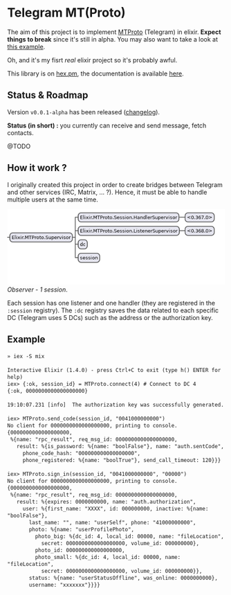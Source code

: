 # Telegram MT(Proto)

The aim of this project is to implement
[MTProto](https://core.telegram.org/mtproto) (Telegram) in elixir.
**Expect things to break** since it's still in alpha.
You may also want to take a look at
[this example](https://github.com/Fnux/telegram-client-elixir-demo).

Oh, and it's my fisrt *real* elixir project so it's probably awful.

This library is on [hex.pm](https://hex.pm/packages/telegram_mt),
the documentation is available [here](https://hexdocs.pm/telegram_mt/MTProto.html).

## Status & Roadmap

Version `v0.0.1-alpha` has been released ([changelog](changelog.md)).

**Status (in short) :** you currently can receive and send message, fetch
contacts.

@TODO

## How it work ?

I originally created this project in order to create bridges between Telegram and
other services (IRC, Matrix, ... ?). Hence, it must be able to handle multiple
users at the same time.

![observer](observer.png "Observer - 1 session") *Observer - 1 session*.

Each session has one listener and one handler (they are registered in the
`:session` registry). The `:dc` registry saves the data related to each specific DC
(Telegram uses 5 DCs) such as the address or the authorization key.

## Example

```
» iex -S mix

Interactive Elixir (1.4.0) - press Ctrl+C to exit (type h() ENTER for help)
iex> {:ok, session_id} = MTProto.connect(4) # Connect to DC 4
{:ok, 0000000000000000000}

19:10:07.231 [info]  The authorization key was successfully generated.

iex> MTProto.send_code(session_id, "0041000000000")
No client for 0000000000000000000, printing to console.
{0000000000000000000,
 %{name: "rpc_result", req_msg_id: 0000000000000000000,
   result: %{is_password: %{name: "boolFalse"}, name: "auth.sentCode",
     phone_code_hash: "000000000000000000",
     phone_registered: %{name: "boolTrue"}, send_call_timeout: 120}}}

iex> MTProto.sign_in(session_id, "0041000000000", "00000")
No client for 0000000000000000000, printing to console.
{0000000000000000000,
 %{name: "rpc_result", req_msg_id: 0000000000000000000,
   result: %{expires: 0000000000, name: "auth.authorization",
     user: %{first_name: "XXXX", id: 000000000, inactive: %{name: "boolFalse"},
       last_name: "", name: "userSelf", phone: "41000000000",
       photo: %{name: "userProfilePhoto",
         photo_big: %{dc_id: 4, local_id: 00000, name: "fileLocation",
           secret: 0000000000000000000, volume_id: 000000000},
         photo_id: 000000000000000000,
         photo_small: %{dc_id: 4, local_id: 00000, name: "fileLocation",
           secret: 0000000000000000000, volume_id: 000000000}},
       status: %{name: "userStatusOffline", was_online: 0000000000},
       username: "xxxxxxx"}}}}
```

